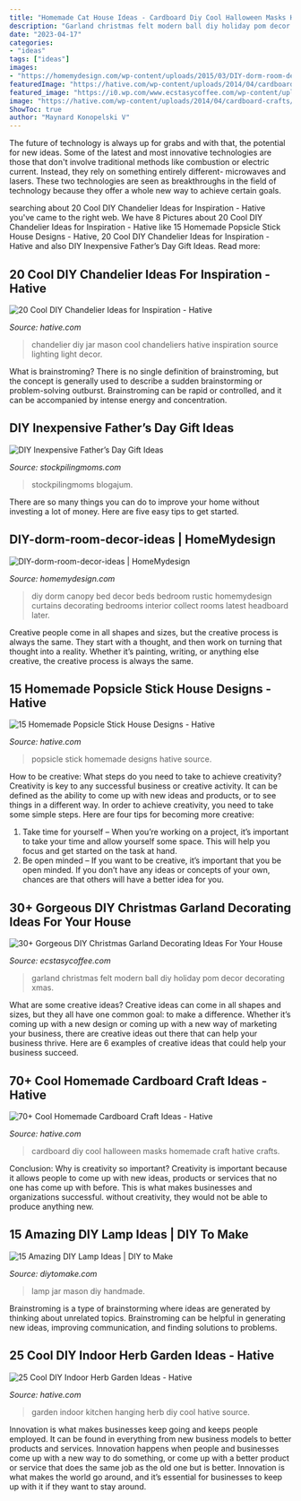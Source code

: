 ```yaml
---
title: "Homemade Cat House Ideas - Cardboard Diy Cool Halloween Masks Homemade Craft Hative Crafts"
description: "Garland christmas felt modern ball diy holiday pom decor decorating xmas"
date: "2023-04-17"
categories:
- "ideas"
tags: ["ideas"]
images:
- "https://homemydesign.com/wp-content/uploads/2015/03/DIY-dorm-room-decor-ideas.jpg"
featuredImage: "https://hative.com/wp-content/uploads/2014/04/cardboard-crafts/11-diy-halloween-masks.jpg"
featured_image: "https://i0.wp.com/www.ecstasycoffee.com/wp-content/uploads/2017/11/Modern-Christmas-Felt-Ball-Garland.jpg?resize=564%2C846"
image: "https://hative.com/wp-content/uploads/2014/04/cardboard-crafts/11-diy-halloween-masks.jpg"
ShowToc: true
author: "Maynard Konopelski V"
---
```



The future of technology is always up for grabs and with that, the potential for new ideas. Some of the latest and most innovative technologies are those that don't involve traditional methods like combustion or electric current. Instead, they rely on something entirely different- microwaves and lasers. These two technologies are seen as breakthroughs in the field of technology because they offer a whole new way to achieve certain goals.

	

		
searching about 20 Cool DIY Chandelier Ideas for Inspiration - Hative you've came to the right web. We have 8 Pictures about 20 Cool DIY Chandelier Ideas for Inspiration - Hative like 15 Homemade Popsicle Stick House Designs - Hative, 20 Cool DIY Chandelier Ideas for Inspiration - Hative and also DIY Inexpensive Father’s Day Gift Ideas. Read more:
		
    
## 20 Cool DIY Chandelier Ideas For Inspiration - Hative

<img loading=lazy src="https://hative.com/wp-content/uploads/2014/08/diy-chandelier-ideas/4-mason-jar-chandelier.jpg" onerror="this.onerror=null;this.src='https://tse3.mm.bing.net/th?id=OIP.q6XjQ5qLIv2bxT-WYL1i4gHaK7&amp;pid=15.1';" alt="20 Cool DIY Chandelier Ideas for Inspiration - Hative">

_Source: hative.com_

>chandelier diy jar mason cool chandeliers hative inspiration source lighting light decor. 

	

What is brainstroming?
There is no single definition of brainstroming, but the concept is generally used to describe a sudden brainstorming or problem-solving outburst. Brainstroming can be rapid or controlled, and it can be accompanied by intense energy and concentration.

    
## DIY Inexpensive Father’s Day Gift Ideas

<img loading=lazy src="https://www.stockpilingmoms.com/wp-content/uploads/2013/06/Fathers-Day-Gift-2.jpg" onerror="this.onerror=null;this.src='https://tse2.mm.bing.net/th?id=OIP.T1ZmV3w0ZBOdZR7AHEYOEgHaJ4&amp;pid=15.1';" alt="DIY Inexpensive Father’s Day Gift Ideas">

_Source: stockpilingmoms.com_

>stockpilingmoms blogajum. 

	

There are so many things you can do to improve your home without investing a lot of money. Here are five easy tips to get started.

    
## DIY-dorm-room-decor-ideas | HomeMydesign

<img loading=lazy src="https://homemydesign.com/wp-content/uploads/2015/03/DIY-dorm-room-decor-ideas.jpg" onerror="this.onerror=null;this.src='https://tse2.mm.bing.net/th?id=OIP.mgWVm2yfsVedJ5KkyFV-5gHaJ4&amp;pid=15.1';" alt="DIY-dorm-room-decor-ideas | HomeMydesign">

_Source: homemydesign.com_

>diy dorm canopy bed decor beds bedroom rustic homemydesign curtains decorating bedrooms interior collect rooms latest headboard later. 

	

Creative people come in all shapes and sizes, but the creative process is always the same. They start with a thought, and then work on turning that thought into a reality. Whether it’s painting, writing, or anything else creative, the creative process is always the same.

    
## 15 Homemade Popsicle Stick House Designs - Hative

<img loading=lazy src="https://hative.com/wp-content/uploads/2014/03/popsicle-stick-house/3-painted-popsicle-stick-house.jpg" onerror="this.onerror=null;this.src='https://tse2.mm.bing.net/th?id=OIP.ENYPj9Y_pi11V1xWDBQExgHaLD&amp;pid=15.1';" alt="15 Homemade Popsicle Stick House Designs - Hative">

_Source: hative.com_

>popsicle stick homemade designs hative source. 

	

How to be creative: What steps do you need to take to achieve creativity?
Creativity is key to any successful business or creative activity. It can be defined as the ability to come up with new ideas and products, or to see things in a different way. In order to achieve creativity, you need to take some simple steps. Here are four tips for becoming more creative: 
1) Take time for yourself – When you’re working on a project, it’s important to take your time and allow yourself some space. This will help you focus and get started on the task at hand. 
2) Be open minded – If you want to be creative, it’s important that you be open minded. If you don’t have any ideas or concepts of your own, chances are that others will have a better idea for you.

    
## 30+ Gorgeous DIY Christmas Garland Decorating Ideas For Your House

<img loading=lazy src="https://i0.wp.com/www.ecstasycoffee.com/wp-content/uploads/2017/11/Modern-Christmas-Felt-Ball-Garland.jpg?resize=564%2C846" onerror="this.onerror=null;this.src='https://tse2.mm.bing.net/th?id=OIP.FS0siO83JjynedYzU3Ql7AHaLH&amp;pid=15.1';" alt="30+ Gorgeous DIY Christmas Garland Decorating Ideas For Your House">

_Source: ecstasycoffee.com_

>garland christmas felt modern ball diy holiday pom decor decorating xmas. 

	

What are some creative ideas?
Creative ideas can come in all shapes and sizes, but they all have one common goal: to make a difference. Whether it’s coming up with a new design or coming up with a new way of marketing your business, there are creative ideas out there that can help your business thrive. Here are 6 examples of creative ideas that could help your business succeed.

    
## 70+ Cool Homemade Cardboard Craft Ideas - Hative

<img loading=lazy src="https://hative.com/wp-content/uploads/2014/04/cardboard-crafts/11-diy-halloween-masks.jpg" onerror="this.onerror=null;this.src='https://tse1.mm.bing.net/th?id=OIP.uG6X6SdVYsc8DfMd8mFvywHaKO&amp;pid=15.1';" alt="70+ Cool Homemade Cardboard Craft Ideas - Hative">

_Source: hative.com_

>cardboard diy cool halloween masks homemade craft hative crafts. 

	

Conclusion: Why is creativity so important?
Creativity is important because it allows people to come up with new ideas, products or services that no one has come up with before. This is what makes businesses and organizations successful. without creativity, they would not be able to produce anything new.

    
## 15 Amazing DIY Lamp Ideas | DIY To Make

<img loading=lazy src="http://www.diytomake.com/wp-content/uploads/2016/03/Mason-Jar-Lamp.jpg" onerror="this.onerror=null;this.src='https://tse1.mm.bing.net/th?id=OIP.GMfG8Mqidiu3eWUXi-aMeQHaLS&amp;pid=15.1';" alt="15 Amazing DIY Lamp Ideas | DIY to Make">

_Source: diytomake.com_

>lamp jar mason diy handmade. 

	

Brainstroming is a type of brainstorming where ideas are generated by thinking about unrelated topics. Brainstroming can be helpful in generating new ideas, improving communication, and finding solutions to problems.

    
## 25 Cool DIY Indoor Herb Garden Ideas - Hative

<img loading=lazy src="https://hative.com/wp-content/uploads/2014/11/indoor-garden/2-hanging-kitchen-garden.jpg" onerror="this.onerror=null;this.src='https://tse2.mm.bing.net/th?id=OIP.jrCYtoPuTKVTvYAgLoIyuQHaKF&amp;pid=15.1';" alt="25 Cool DIY Indoor Herb Garden Ideas - Hative">

_Source: hative.com_

>garden indoor kitchen hanging herb diy cool hative source. 

	

Innovation is what makes businesses keep going and keeps people employed. It can be found in everything from new business models to better products and services. Innovation happens when people and businesses come up with a new way to do something, or come up with a better product or service that does the same job as the old one but is better. Innovation is what makes the world go around, and it’s essential for businesses to keep up with it if they want to stay around.

